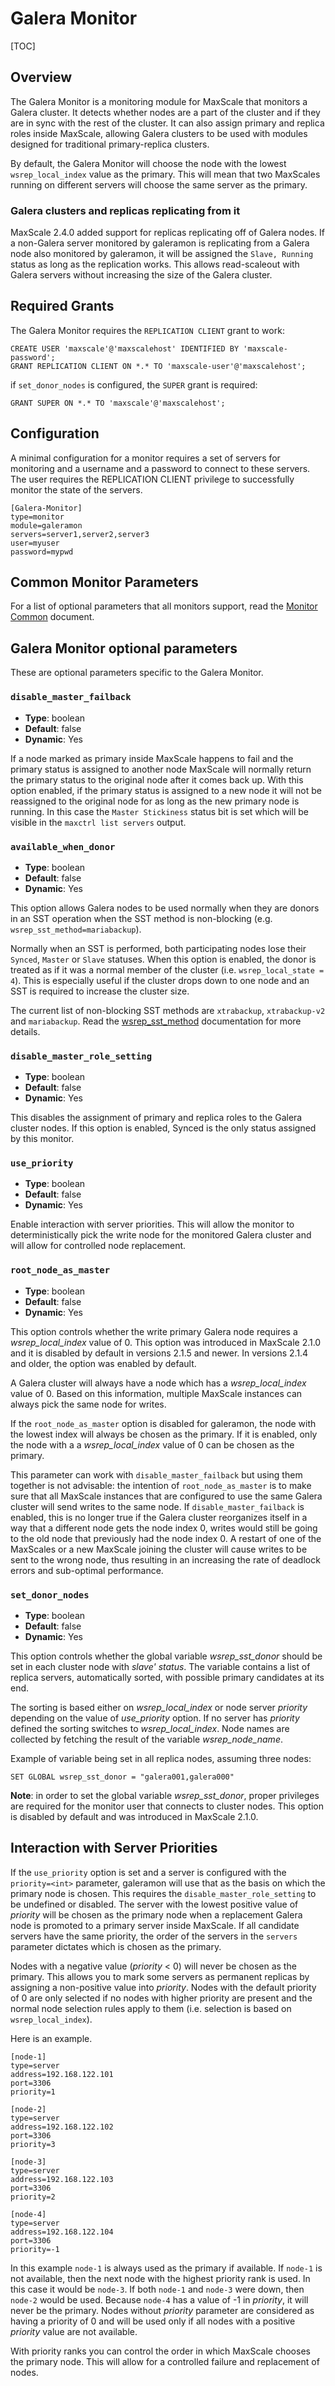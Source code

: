 # Galera Monitor

[TOC]

## Overview

The Galera Monitor is a monitoring module for MaxScale that monitors a Galera
cluster. It detects whether nodes are a part of the cluster and if they are in
sync with the rest of the cluster. It can also assign primary and replica roles
inside MaxScale, allowing Galera clusters to be used with modules designed for
traditional primary-replica clusters.

By default, the Galera Monitor will choose the node with the lowest
`wsrep_local_index` value as the primary. This will mean that two MaxScales
running on different servers will choose the same server as the primary.

### Galera clusters and replicas replicating from it

MaxScale 2.4.0 added support for replicas replicating off of Galera nodes. If a
non-Galera server monitored by galeramon is replicating from a Galera node also
monitored by galeramon, it will be assigned the `Slave, Running` status as long
as the replication works. This allows read-scaleout with Galera servers without
increasing the size of the Galera cluster.

## Required Grants

The Galera Monitor requires the `REPLICATION CLIENT` grant to work:

```
CREATE USER 'maxscale'@'maxscalehost' IDENTIFIED BY 'maxscale-password';
GRANT REPLICATION CLIENT ON *.* TO 'maxscale-user'@'maxscalehost';
```

if `set_donor_nodes` is configured, the `SUPER` grant is required:

```
GRANT SUPER ON *.* TO 'maxscale'@'maxscalehost';
```

## Configuration

A minimal configuration for a monitor requires a set of servers for monitoring
and a username and a password to connect to these servers. The user requires the
REPLICATION CLIENT privilege to successfully monitor the state of the servers.

```
[Galera-Monitor]
type=monitor
module=galeramon
servers=server1,server2,server3
user=myuser
password=mypwd

```

## Common Monitor Parameters

For a list of optional parameters that all monitors support, read the
[Monitor Common](Monitor-Common.md) document.

## Galera Monitor optional parameters

These are optional parameters specific to the Galera Monitor.

### `disable_master_failback`

- **Type**: boolean
- **Default**: false
- **Dynamic**: Yes

If a node marked as primary inside MaxScale happens to fail and the primary
status is assigned to another node MaxScale will normally return the primary
status to the original node after it comes back up. With this option enabled, if
the primary status is assigned to a new node it will not be reassigned to the
original node for as long as the new primary node is running. In this case the
`Master Stickiness` status bit is set which will be visible in the
`maxctrl list servers` output.

### `available_when_donor`

- **Type**: boolean
- **Default**: false
- **Dynamic**: Yes

This option allows Galera nodes to be used normally when they are donors in an
SST operation when the SST method is non-blocking
(e.g. `wsrep_sst_method=mariabackup`).

Normally when an SST is performed, both participating nodes lose their `Synced`,
`Master` or `Slave` statuses. When this option is enabled, the donor is treated as
if it was a normal member of the cluster (i.e. `wsrep_local_state = 4`). This is
especially useful if the cluster drops down to one node and an SST is required
to increase the cluster size.

The current list of non-blocking SST
methods are `xtrabackup`, `xtrabackup-v2` and `mariabackup`. Read the
[wsrep_sst_method](https://mariadb.com/kb/en/library/galera-cluster-system-variables/#wsrep_sst_method)
documentation for more details.

### `disable_master_role_setting`

- **Type**: boolean
- **Default**: false
- **Dynamic**: Yes

This disables the assignment of primary and replica roles to the Galera cluster
nodes. If this option is enabled, Synced is the only status assigned by this
monitor.

### `use_priority`

- **Type**: boolean
- **Default**: false
- **Dynamic**: Yes

Enable interaction with server priorities. This will allow the monitor to
deterministically pick the write node for the monitored Galera cluster and will
allow for controlled node replacement.

### `root_node_as_master`

- **Type**: boolean
- **Default**: false
- **Dynamic**: Yes

This option controls whether the write primary Galera node requires a
_wsrep_local_index_ value of 0. This option was introduced in MaxScale 2.1.0 and
it is disabled by default in versions 2.1.5 and newer. In versions 2.1.4 and
older, the option was enabled by default.

A Galera cluster will always have a node which has a _wsrep_local_index_ value
of 0. Based on this information, multiple MaxScale instances can always pick the
same node for writes.

If the `root_node_as_master` option is disabled for galeramon, the node with the
lowest index will always be chosen as the primary. If it is enabled, only the
node with a a _wsrep_local_index_ value of 0 can be chosen as the primary.

This parameter can work with `disable_master_failback` but using them together
is not advisable: the intention of `root_node_as_master` is to make sure that
all MaxScale instances that are configured to use the same Galera cluster will
send writes to the same node. If `disable_master_failback` is enabled, this is
no longer true if the Galera cluster reorganizes itself in a way that a
different node gets the node index 0, writes would still be going to the old
node that previously had the node index 0. A restart of one of the MaxScales or
a new MaxScale joining the cluster will cause writes to be sent to the wrong
node, thus resulting in an increasing the rate of deadlock errors and
sub-optimal performance.

### `set_donor_nodes`

- **Type**: boolean
- **Default**: false
- **Dynamic**: Yes

This option controls whether the global variable _wsrep_sst_donor_ should be set
in each cluster node with _slave' status_.
The variable contains a list of replica servers, automatically sorted, with
possible primary candidates at its end.

The sorting is based either on _wsrep_local_index_ or node server _priority_
depending on the value of _use_priority_ option.
If no server has _priority_ defined the sorting switches to _wsrep_local_index_.
Node names are collected by fetching the result of the variable _wsrep_node_name_.

Example of variable being set in all replica nodes, assuming three nodes:
```
SET GLOBAL wsrep_sst_donor = "galera001,galera000"
```

**Note**:
in order to set the global variable _wsrep_sst_donor_, proper privileges are
required for the monitor user that connects to cluster nodes.
This option is disabled by default and was introduced in MaxScale 2.1.0.

## Interaction with Server Priorities

If the `use_priority` option is set and a server is configured with the
`priority=<int>` parameter, galeramon will use that as the basis on which the
primary node is chosen. This requires the `disable_master_role_setting` to be
undefined or disabled. The server with the lowest positive value of _priority_
will be chosen as the primary node when a replacement Galera node is promoted to
a primary server inside MaxScale. If all candidate servers have the same
priority, the order of the servers in the `servers` parameter dictates which is
chosen as the primary.

Nodes with a negative value (_priority_ < 0) will never be chosen as the
primary. This allows you to mark some servers as permanent replicas by assigning a
non-positive value into _priority_. Nodes with the default priority of 0 are
only selected if no nodes with higher priority are present and the normal node
selection rules apply to them (i.e. selection is based on `wsrep_local_index`).

Here is an example.

```
[node-1]
type=server
address=192.168.122.101
port=3306
priority=1

[node-2]
type=server
address=192.168.122.102
port=3306
priority=3

[node-3]
type=server
address=192.168.122.103
port=3306
priority=2

[node-4]
type=server
address=192.168.122.104
port=3306
priority=-1
```

In this example `node-1` is always used as the primary if available. If `node-1`
is not available, then the next node with the highest priority rank is used. In
this case it would be `node-3`. If both `node-1` and `node-3` were down, then
`node-2` would be used. Because `node-4` has a value of -1 in _priority_, it
will never be the primary. Nodes without _priority_ parameter are considered as
having a priority of 0 and will be used only if all nodes with a positive
_priority_ value are not available.

With priority ranks you can control the order in which MaxScale chooses the
primary node. This will allow for a controlled failure and replacement of nodes.
